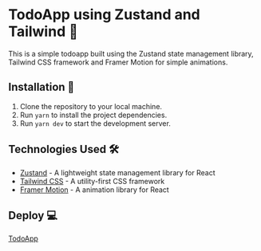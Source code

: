 # TodoApp using Zustand and Tailwind 📃

This is a simple todoapp built using the Zustand state management library, Tailwind CSS framework and Framer Motion for simple animations.

## Installation 🔨

1. Clone the repository to your local machine.
2. Run `yarn` to install the project dependencies.
3. Run `yarn dev` to start the development server.

## Technologies Used 🛠

- [Zustand](https://github.com/pmndrs/zustand) - A lightweight state management library for React
- [Tailwind CSS](https://tailwindcss.com/) - A utility-first CSS framework
- [Framer Motion](https://www.framer.com/motion/) - A animation library for React

## Deploy 💻

[TodoApp](https://todoappbyrafa.netlify.app/)
